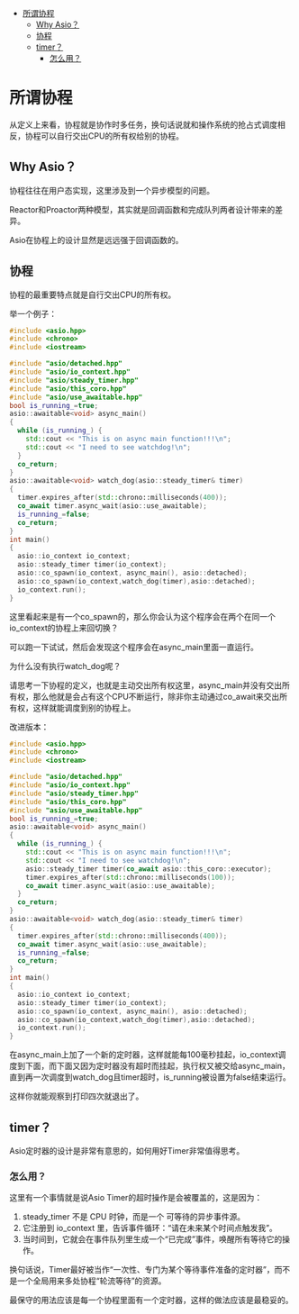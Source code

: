 <!--toc:start-->
- [所谓协程](#所谓协程)
  - [Why Asio？](#why-asio)
  - [协程](#协程)
  - [timer？](#timer)
    - [怎么用？](#怎么用)
<!--toc:end-->

# 所谓协程

从定义上来看，协程就是协作时多任务，换句话说就和操作系统的抢占式调度相反，协程可以自行交出CPU的所有权给别的协程。

## Why Asio？

协程往往在用户态实现，这里涉及到一个异步模型的问题。

Reactor和Proactor两种模型，其实就是回调函数和完成队列两者设计带来的差异。

Asio在协程上的设计显然是远远强于回调函数的。

## 协程

协程的最重要特点就是自行交出CPU的所有权。

举一个例子：

```c++
#include <asio.hpp>
#include <chrono>
#include <iostream>

#include "asio/detached.hpp"
#include "asio/io_context.hpp"
#include "asio/steady_timer.hpp"
#include "asio/this_coro.hpp"
#include "asio/use_awaitable.hpp"
bool is_running_=true;
asio::awaitable<void> async_main()
{
  while (is_running_) {
    std::cout << "This is on async main function!!!\n";
    std::cout << "I need to see watchdog!\n";
  }
  co_return;
}
asio::awaitable<void> watch_dog(asio::steady_timer& timer)
{
  timer.expires_after(std::chrono::milliseconds(400));
  co_await timer.async_wait(asio::use_awaitable);
  is_running_=false;
  co_return;
}
int main()
{
  asio::io_context io_context;
  asio::steady_timer timer(io_context);
  asio::co_spawn(io_context, async_main(), asio::detached);
  asio::co_spawn(io_context,watch_dog(timer),asio::detached);
  io_context.run();
}
```

这里看起来是有一个co\_spawn的，那么你会认为这个程序会在两个在同一个io\_context的协程上来回切换？

可以跑一下试试，然后会发现这个程序会在async\_main里面一直运行。

为什么没有执行watch\_dog呢？

请思考一下协程的定义，也就是主动交出所有权这里，async\_main并没有交出所有权，那么他就是会占有这个CPU不断运行，除非你主动通过co\_await来交出所有权，这样就能调度到别的协程上。

改进版本：

```c++
#include <asio.hpp>
#include <chrono>
#include <iostream>

#include "asio/detached.hpp"
#include "asio/io_context.hpp"
#include "asio/steady_timer.hpp"
#include "asio/this_coro.hpp"
#include "asio/use_awaitable.hpp"
bool is_running_=true;
asio::awaitable<void> async_main()
{
  while (is_running_) {
    std::cout << "This is on async main function!!!\n";
    std::cout << "I need to see watchdog!\n";
    asio::steady_timer timer(co_await asio::this_coro::executor);
    timer.expires_after(std::chrono::milliseconds(100));
    co_await timer.async_wait(asio::use_awaitable);
  }
  co_return;
}
asio::awaitable<void> watch_dog(asio::steady_timer& timer)
{
  timer.expires_after(std::chrono::milliseconds(400));
  co_await timer.async_wait(asio::use_awaitable);
  is_running_=false;
  co_return;
}
int main()
{
  asio::io_context io_context;
  asio::steady_timer timer(io_context);
  asio::co_spawn(io_context, async_main(), asio::detached);
  asio::co_spawn(io_context,watch_dog(timer),asio::detached);
  io_context.run();
}
```

在async\_main上加了一个新的定时器，这样就能每100毫秒挂起，io\_context调度到下面，而下面又因为定时器没有超时而挂起，执行权又被交给async\_main，直到再一次调度到watch\_dog且timer超时，is\_running被设置为false结束运行。

这样你就能观察到打印四次就退出了。

## timer？

Asio定时器的设计是非常有意思的，如何用好Timer非常值得思考。

### 怎么用？

这里有一个事情就是说Asio Timer的超时操作是会被覆盖的，这是因为：

1. steady_timer 不是 CPU 时钟，而是一个 可等待的异步事件源。
2. 它注册到 io_context 里，告诉事件循环：“请在未来某个时间点触发我”。
3. 当时间到，它就会在事件队列里生成一个“已完成”事件，唤醒所有等待它的操作。

换句话说，Timer最好被当作“一次性、专门为某个等待事件准备的定时器”，而不是一个全局用来多处协程“轮流等待”的资源。

最保守的用法应该是每一个协程里面有一个定时器，这样的做法应该是最稳妥的。
